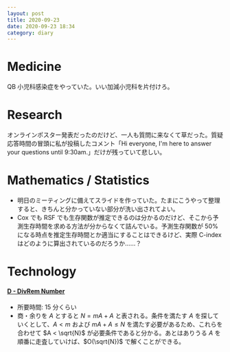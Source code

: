 ```yaml
---
layout: post
title: 2020-09-23
date: 2020-09-23 18:34
category: diary
---
```

# Medicine
QB 小児科感染症をやっていた。いい加減小児科を片付けろ。

# Research
オンラインポスター発表だったのだけど、一人も質問に来なくて草だった。質疑応答時間の冒頭に私が投稿したコメント「Hi everyone, I'm here to answer your questions until 9:30am.」だけが残っていて悲しい。

# Mathematics / Statistics
- 明日のミーティングに備えてスライドを作っていた。たまにこうやって整理すると、きちんと分かっていない部分が洗い出されてよい。
- Cox でも RSF でも生存関数が推定できるのは分かるのだけど、そこから予測生存時間を求める方法が分からなくて詰んでいる。予測生存関数が 50% になる時点を推定生存時間とか適当にすることはできるけど、実際 C-index はどのように算出されているのだろうか……？

# Technology

#### [D - DivRem Number](https://atcoder.jp/contests/diverta2019/tasks/diverta2019_d)
- 所要時間: 15 分くらい
- 商・余りを $A$ とすると $N = mA + A$ と表される。条件を満たす $A$ を探していくとして、$A < m$ および $mA + A \leq N$ を満たす必要があるため、これらを合わせて $A < \sqrt{N}$ が必要条件であると分かる。あとはありうる $A$ を順番に走査していけば、$O(\sqrt{N})$ で解くことができる。